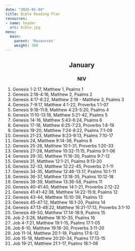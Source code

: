 ```yaml
---
date: "2025-01-04"
title: Bible Reading Plan
resources:
- name: header
  src: bible.jpg
menu:
  main:
    parent: 'Resources'
    weight: 300
---
```

<h2 style="text-align:center">January</h2>

<h3 style="text-align:center;">NIV</h3>


1. Genesis 1-2:17, Matthew 1, Psalms 1
2. Genesis 2:18-4:16, Matthew 2, Psalms 2
3. Genesis 4:17-6:22, Matthew 2:19 - Matthew 3, Psalms 3
4. Genesis 7-9:17, Matthew 4:1-22, Proverbs 1:1-07
5. Genesis 9:18-11:9, Matthew 4:23-5:20, Psalms 4
6. Genesis 11:10-13:18, Matthew 5:21-42, Psalms 5
7. Genesis 14-16, Matthew 5:43-6:24, Psalms 6
8. Genesis 17-18, Matthew 6:25-7:23, Proverbs 1:8-19
9. Genesis 19-20, Matthew 7:24-8:22, Psalms 7:1-09
10. Genesis 21-23, Matthew 8:23-9:13, Psalms 7:10-17
11. Genesis 24, Matthew 9:14-38, Psalms 8
12. Genesis 25-26, Matthew 10:1-31, Proverbs 1:20-33
13. Genesis 27-28, Matthew 10:32-11:15, Psalms 9:1-06
14. Genesis 29-30, Matthew 11:16-30, Psalms 9:7-12
15. Genesis 31, Matthew 12:1-21, Psalms 9:13-20
16. Genesis 32-33, Matthew 12:22-45, Proverbs 2:1-11
17. Genesis 34-35, Matthew 12:46-13:17, Psalms 10:1-11
18. Genesis 36-37, Matthew 13:18-35, Psalms 10:12-18
19. Genesis 38-39, Matthew 13:36-58, Psalms 11
20. Genesis 40-41:40, Matthew 14:1-21, Proverbs 2:12-22
21. Genesis 41:41-42:38, Matthew 14:22-15:9, Psalms 12
22. Genesis 43-44, Matthew 15:10-39, Psalms 13
23. Genesis 45-47:12, Matthew 16:1-20, Psalms 14
24. Genesis 47:13-48:22, Matthew 16:21-17:13, Proverbs 3:1-10
25. Genesis 49-50, Matthew 17:14-18:9, Psalms 15
26. Job 2-3:26, Matthew 18:10-35, Psalms 16
27. Job 4-7:21, Matthew 19:1-15, Psalms 17:1-05
28. Job 8-10, Matthew 19:16-30, Proverbs 3:11-20
29. Job 11-14, Matthew 20:1-19, Psalms 17:6-12
30. Job 15-18, Matthew 20:20-34, Psalms 17:13-15
31. Job 19-21, Matthew 21:1-17, Psalms 18:1-06

